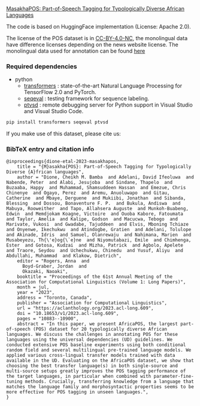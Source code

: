 [MasakhaPOS: Part-of-Speech Tagging for Typologically Diverse African Languages](https://arxiv.org/abs/2305.13989)


The code is based on HuggingFace implementation (License: Apache 2.0).

The license of the POS dataset is in [CC-BY-4.0-NC](https://creativecommons.org/licenses/by-nc/4.0/), the monolingual data have difference licenses depending on the news website license. The monolingual data used for annotation can be found [here](https://github.com/masakhane-io/lacuna_pos_ner/tree/main/language_corpus)

### Required dependencies
* python
  * [transformers](https://pypi.org/project/transformers/) : state-of-the-art Natural Language Processing for TensorFlow 2.0 and PyTorch.
  * [seqeval](https://pypi.org/project/seqeval/) : testing framework for sequence labeling.
  * [ptvsd](https://pypi.org/project/ptvsd/) : remote debugging server for Python support in Visual Studio and Visual Studio Code.

```bash
pip install transformers seqeval ptvsd
```


If you make use of this dataset, please cite us:

### BibTeX entry and citation info
```
@inproceedings{dione-etal-2023-masakhapos,
    title = "{M}asakha{POS}: Part-of-Speech Tagging for Typologically Diverse {A}frican languages",
    author = "Dione, Cheikh M. Bamba  and Adelani, David Ifeoluwa  and Nabende, Peter  and Alabi, Jesujoba  and Sindane, Thapelo  and Buzaaba, Happy  and Muhammad, Shamsuddeen Hassan  and Emezue, Chris Chinenye  and Ogayo, Perez  and Aremu, Anuoluwapo  and Gitau, Catherine  and Mbaye, Derguene  and Mukiibi, Jonathan  and Sibanda, Blessing  and Dossou, Bonaventure F. P.  and Bukula, Andiswa  and Mabuya, Rooweither  and Tapo, Allahsera Auguste  and Munkoh-Buabeng, Edwin  and Memdjokam Koagne, Victoire  and Ouoba Kabore, Fatoumata  and Taylor, Amelia  and Kalipe, Godson  and Macucwa, Tebogo  and Marivate, Vukosi  and Gwadabe, Tajuddeen  and Elvis, Mboning Tchiaze  and Onyenwe, Ikechukwu  and Atindogbe, Gratien  and Adelani, Tolulope  and Akinade, Idris  and Samuel, Olanrewaju  and Nahimana, Marien  and Musabeyezu, Th{\'e}og{\`e}ne  and Niyomutabazi, Emile  and Chimhenga, Ester  and Gotosa, Kudzai  and Mizha, Patrick  and Agbolo, Apelete  and Traore, Seydou  and Uchechukwu, Chinedu  and Yusuf, Aliyu  and Abdullahi, Muhammad  and Klakow, Dietrich",
    editor = "Rogers, Anna  and
      Boyd-Graber, Jordan  and
      Okazaki, Naoaki",
    booktitle = "Proceedings of the 61st Annual Meeting of the Association for Computational Linguistics (Volume 1: Long Papers)",
    month = jul,
    year = "2023",
    address = "Toronto, Canada",
    publisher = "Association for Computational Linguistics",
    url = "https://aclanthology.org/2023.acl-long.609",
    doi = "10.18653/v1/2023.acl-long.609",
    pages = "10883--10900",
    abstract = "In this paper, we present AfricaPOS, the largest part-of-speech (POS) dataset for 20 typologically diverse African languages. We discuss the challenges in annotating POS for these languages using the universal dependencies (UD) guidelines. We conducted extensive POS baseline experiments using both conditional random field and several multilingual pre-trained language models. We applied various cross-lingual transfer models trained with data available in the UD. Evaluating on the AfricaPOS dataset, we show that choosing the best transfer language(s) in both single-source and multi-source setups greatly improves the POS tagging performance of the target languages, in particular when combined with parameter-fine-tuning methods. Crucially, transferring knowledge from a language that matches the language family and morphosyntactic properties seems to be more effective for POS tagging in unseen languages.",
}
```
